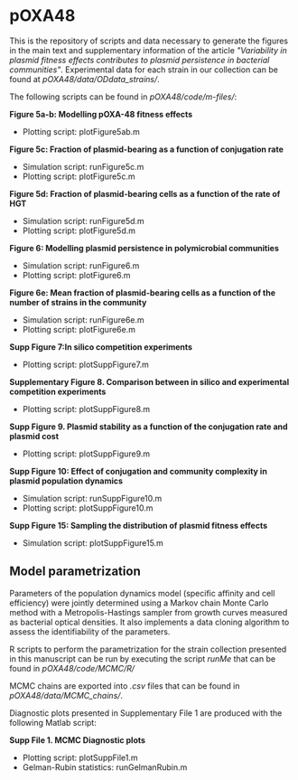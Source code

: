 # pOXA48

This is the repository of scripts and data necessary to generate the figures in the main text and supplementary information of the article *"Variability in plasmid fitness effects contributes to plasmid persistence in bacterial communities"*.  Experimental data for each strain in our collection can be found at *pOXA48/data/ODdata_strains/*.

The following scripts can be found in *pOXA48/code/m-files/*:

**Figure 5a-b: Modelling pOXA-48 fitness effects**
* Plotting script: plotFigure5ab.m

**Figure 5c: Fraction of plasmid-bearing as a function of conjugation rate**
* Simulation script: runFigure5c.m
* Plotting script: plotFigure5c.m

**Figure 5d: Fraction of plasmid-bearing cells as a function of the rate of HGT**
* Simulation script: runFigure5d.m
* Plotting script: plotFigure5d.m

**Figure 6: Modelling plasmid persistence in polymicrobial communities**
* Simulation script: runFigure6.m
* Plotting script: plotFigure6.m

**Figure 6e: Mean fraction of plasmid-bearing cells as a function of the number of strains in the community**
* Simulation script: runFigure6e.m
* Plotting script: plotFigure6e.m

**Supp Figure 7:In silico competition experiments**
* Plotting script: plotSuppFigure7.m

**Supplementary Figure 8.  Comparison between in silico and experimental competition experiments**
* Plotting script: plotSuppFigure8.m

**Supp Figure 9. Plasmid stability as a function of the conjugation rate and plasmid cost**
* Plotting script: plotSuppFigure9.m

**Supp Figure 10: Effect of conjugation and community complexity in plasmid population dynamics**
* Simulation script: runSuppFigure10.m
* Plotting script: plotSuppFigure10.m

**Supp Figure 15: Sampling the distribution of plasmid fitness effects**
* Simulation script: plotSuppFigure15.m

## Model parametrization

Parameters of the population dynamics model (specific affinity and cell efficiency) were jointly determined using a Markov chain Monte Carlo method with a Metropolis-Hastings sampler from growth curves measured as bacterial optical densities.  It also implements a data cloning algorithm to assess the identifiability of the parameters.

R scripts to perform the parametrization for the strain collection presented in this manuscript can be run by executing the script *runMe* that can be found in *pOXA48/code/MCMC/R/*

MCMC chains are exported into *.csv* files that can be found in *pOXA48/data/MCMC_chains/*.  

Diagnostic plots presented in Supplementary File 1 are produced with the following Matlab script:

**Supp File 1. MCMC Diagnostic plots**
* Plotting script: plotSuppFile1.m
* Gelman-Rubin statistics: runGelmanRubin.m

